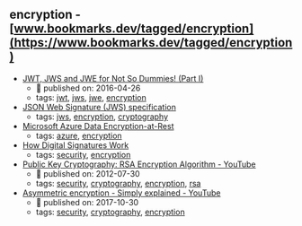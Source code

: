 encryption - [www.bookmarks.dev/tagged/encryption](https://www.bookmarks.dev/tagged/encryption)
---
* [JWT, JWS and JWE for Not So Dummies! (Part I)](https://medium.facilelogin.com/jwt-jws-and-jwe-for-not-so-dummies-b63310d201a3)
    * :calendar: published on: 2016-04-26
    * tags: [jwt](../tags/jwt.md), [jws](../tags/jws.md), [jwe](../tags/jwe.md), [encryption](../tags/encryption.md)
* [JSON Web Signature (JWS) specification](https://tools.ietf.org/html/rfc7515)
    * tags: [jws](../tags/jws.md), [encryption](../tags/encryption.md), [cryptography](../tags/cryptography.md)
* [Microsoft Azure Data Encryption-at-Rest](https://docs.microsoft.com/en-us/azure/security/azure-security-encryption-atrest)
    * tags: [azure](../tags/azure.md), [encryption](../tags/encryption.md)
* [How Digital Signatures Work](https://www.docusign.com/how-it-works/electronic-signature/digital-signature/digital-signature-faq)
    * tags: [security](../tags/security.md), [encryption](../tags/encryption.md)
* [Public Key Cryptography: RSA Encryption Algorithm - YouTube](https://www.youtube.com/watch?v=wXB-V_Keiu8)
    * :calendar: published on: 2012-07-30
    * tags: [security](../tags/security.md), [cryptography](../tags/cryptography.md), [encryption](../tags/encryption.md), [rsa](../tags/rsa.md)
* [Asymmetric encryption - Simply explained - YouTube](https://www.youtube.com/watch?v=AQDCe585Lnc)
    * :calendar: published on: 2017-10-30
    * tags: [security](../tags/security.md), [cryptography](../tags/cryptography.md), [encryption](../tags/encryption.md)
